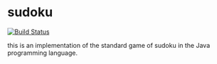 # sudoku

[![Build Status](https://travis-ci.org/the-code-innovator/sudoku.svg?branch=master)](https://travis-ci.org/the-code-innovator/sudoku)

this is an implementation of the standard game of sudoku in the Java programming language.
